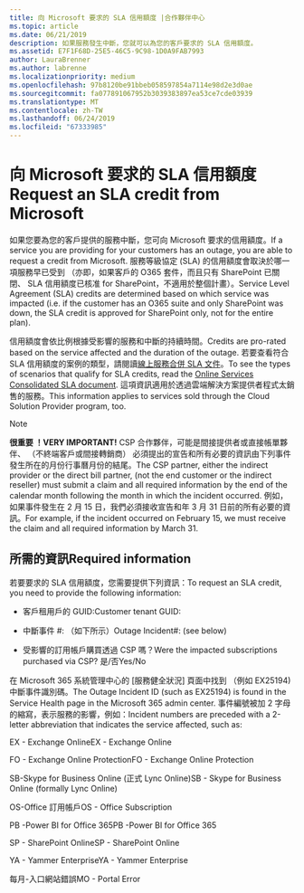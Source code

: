 ```yaml
---
title: 向 Microsoft 要求的 SLA 信用額度 |合作夥伴中心
ms.topic: article
ms.date: 06/21/2019
description: 如果服務發生中斷，您就可以為您的客戶要求的 SLA 信用額度。
ms.assetid: E7F1F68D-25E5-46C5-9C98-1D0A9FAB7993
author: LauraBrenner
ms.author: labrenne
ms.localizationpriority: medium
ms.openlocfilehash: 97b8120be91bbeb058597854a7114e98d2e3d0ae
ms.sourcegitcommit: fa077891067952b3039383897ea53ce7cde03939
ms.translationtype: MT
ms.contentlocale: zh-TW
ms.lasthandoff: 06/24/2019
ms.locfileid: "67333985"
---
```

# <a name="request-an-sla-credit-from-microsoft"></a><span data-ttu-id="8a933-103">向 Microsoft 要求的 SLA 信用額度</span><span class="sxs-lookup"><span data-stu-id="8a933-103">Request an SLA credit from Microsoft</span></span> 

<span data-ttu-id="8a933-104">如果您要為您的客戶提供的服務中斷，您可向 Microsoft 要求的信用額度。</span><span class="sxs-lookup"><span data-stu-id="8a933-104">If a service you are providing for your customers has an outage, you are able to request a credit from Microsoft.</span></span> <span data-ttu-id="8a933-105">服務等級協定 (SLA) 的信用額度會取決於哪一項服務早已受到 （亦即，如果客戶的 O365 套件，而且只有 SharePoint 已關閉、 SLA 信用額度已核准 for SharePoint，不適用於整個計畫）。</span><span class="sxs-lookup"><span data-stu-id="8a933-105">Service Level Agreement (SLA) credits are determined based on which service was impacted (i.e. if the customer has an O365 suite and only SharePoint was down, the SLA credit is approved for SharePoint only, not for the entire plan).</span></span>

<span data-ttu-id="8a933-106">信用額度會依比例根據受影響的服務和中斷的持續時間。</span><span class="sxs-lookup"><span data-stu-id="8a933-106">Credits are pro-rated based on the service affected and the duration of the outage.</span></span> <span data-ttu-id="8a933-107">若要查看符合 SLA 信用額度的案例的類型，請閱讀[線上服務合併 SLA 文件](http://www.microsoftvolumelicensing.com/DocumentSearch.aspx?Mode=3&DocumentTypeId=37)。</span><span class="sxs-lookup"><span data-stu-id="8a933-107">To see the types of scenarios that qualify for SLA credits, read the [Online Services Consolidated SLA document](http://www.microsoftvolumelicensing.com/DocumentSearch.aspx?Mode=3&DocumentTypeId=37).</span></span> <span data-ttu-id="8a933-108">這項資訊適用於透過雲端解決方案提供者程式太銷售的服務。</span><span class="sxs-lookup"><span data-stu-id="8a933-108">This information applies to services sold through the Cloud Solution Provider program, too.</span></span>

>[!Note]
><span data-ttu-id="8a933-109">**很重要 ！**</span><span class="sxs-lookup"><span data-stu-id="8a933-109">**VERY IMPORTANT!**</span></span> <span data-ttu-id="8a933-110">CSP 合作夥伴，可能是間接提供者或直接帳單夥伴、 （不終端客戶或間接轉銷商） 必須提出的宣告和所有必要的資訊由下列事件發生所在的月份行事曆月份的結尾。</span><span class="sxs-lookup"><span data-stu-id="8a933-110">The CSP partner, either the indirect provider or the direct bill partner, (not the end customer or the indirect reseller) must submit a claim and all required information by the end of the calendar month following the month in which the incident occurred.</span></span> <span data-ttu-id="8a933-111">例如，如果事件發生在 2 月 15 日，我們必須接收宣告和年 3 月 31 日前的所有必要的資訊。</span><span class="sxs-lookup"><span data-stu-id="8a933-111">For example, if the incident occurred on February 15, we must receive the claim and all required information by March 31.</span></span> 

## <a name="required-information"></a><span data-ttu-id="8a933-112">所需的資訊</span><span class="sxs-lookup"><span data-stu-id="8a933-112">Required information</span></span>


<span data-ttu-id="8a933-113">若要要求的 SLA 信用額度，您需要提供下列資訊：</span><span class="sxs-lookup"><span data-stu-id="8a933-113">To request an SLA credit, you need to provide the following information:</span></span> 

- <span data-ttu-id="8a933-114">客戶租用戶的 GUID:</span><span class="sxs-lookup"><span data-stu-id="8a933-114">Customer tenant GUID:</span></span> 

- <span data-ttu-id="8a933-115">中斷事件 #: （如下所示）</span><span class="sxs-lookup"><span data-stu-id="8a933-115">Outage Incident#: (see below)</span></span>

- <span data-ttu-id="8a933-116">受影響的訂用帳戶購買透過 CSP 嗎？</span><span class="sxs-lookup"><span data-stu-id="8a933-116">Were the impacted subscriptions purchased via CSP?</span></span> <span data-ttu-id="8a933-117">是/否</span><span class="sxs-lookup"><span data-stu-id="8a933-117">Yes/No</span></span>

<span data-ttu-id="8a933-118">在 Microsoft 365 系統管理中心的 [服務健全狀況] 頁面中找到 （例如 EX25194) 中斷事件識別碼。</span><span class="sxs-lookup"><span data-stu-id="8a933-118">The Outage Incident ID (such as EX25194) is found in the Service Health page in the Microsoft 365 admin center.</span></span> <span data-ttu-id="8a933-119">事件編號被加 2 字母的縮寫，表示服務的影響，例如：</span><span class="sxs-lookup"><span data-stu-id="8a933-119">Incident numbers are preceded with a 2-letter abbreviation that indicates the service affected, such as:</span></span>

<span data-ttu-id="8a933-120">EX - Exchange Online</span><span class="sxs-lookup"><span data-stu-id="8a933-120">EX - Exchange Online</span></span>

<span data-ttu-id="8a933-121">FO - Exchange Online Protection</span><span class="sxs-lookup"><span data-stu-id="8a933-121">FO - Exchange Online Protection</span></span>

<span data-ttu-id="8a933-122">SB-Skype for Business Online (正式 Lync Online)</span><span class="sxs-lookup"><span data-stu-id="8a933-122">SB - Skype for Business Online (formally Lync Online)</span></span>

<span data-ttu-id="8a933-123">OS-Office 訂用帳戶</span><span class="sxs-lookup"><span data-stu-id="8a933-123">OS - Office Subscription</span></span>

<span data-ttu-id="8a933-124">PB -Power BI for Office 365</span><span class="sxs-lookup"><span data-stu-id="8a933-124">PB -Power BI for Office 365</span></span>

<span data-ttu-id="8a933-125">SP - SharePoint Online</span><span class="sxs-lookup"><span data-stu-id="8a933-125">SP - SharePoint Online</span></span>

<span data-ttu-id="8a933-126">YA - Yammer Enterprise</span><span class="sxs-lookup"><span data-stu-id="8a933-126">YA - Yammer Enterprise</span></span>

<span data-ttu-id="8a933-127">每月-入口網站錯誤</span><span class="sxs-lookup"><span data-stu-id="8a933-127">MO - Portal Error</span></span>




